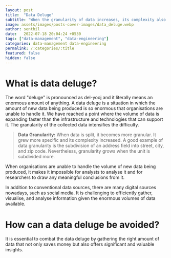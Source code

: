 ```yaml
---
layout: post
title:  "Data Deluge"
subtitle: "When the granularity of data increases, its complexity also increases. At some point, we will reach a point where we cannot handle the volume of fresh data being generated."
image: assets/images/posts-cover-images/data_deluge.webp
author: senthil
date:   2022-07-18 20:04:24 +0530
tags: ["data-management", "data-engineering"]
categories: data-management data-engineering
permalink: /:categories/:title
featured: false
hidden: false
---
```


# What is data deluge?
The word "deluge" is pronounced as del-yooj and it literally means an enormous amount of anything. A data deluge is a situation in which the amount of new data being produced is so enormous that organisations are unable to handle it. We have reached a point where the volume of data is expanding faster than the infrastructure and technologies that can support it. The granularity of the collected data intensifies the difficulty.

> **Data Granularity:** When data is split, it becomes more granular. It grew more specific and its complexity increased. A good example of data granularity is the subdivision of an address field into street, city, and zip code. Nevertheless, granularity grows when the unit is subdivided more.

When organisations are unable to handle the volume of new data being produced, it makes it impossible for analysts to analyse it and for researchers to draw any meaningful conclusions from it.

In addition to conventional data sources, there are many digital sources nowadays, such as social media. It is challenging to efficiently gather, visualise, and analyse information given the enormous volumes of data available.

# How can a data deluge be avoided?
It is essential to combat the data deluge by gathering the right amount of data that not only saves money but also offers significant and valuable insights.
